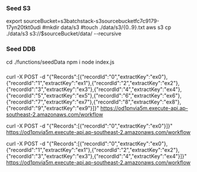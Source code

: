 ### Seed S3
export sourceBucket=s3batchstack-s3sourcebucketfc7c9179-17yn20tkt0udi
#mkdir data/s3
#touch ./data/s3/{0..9}.txt
aws s3 cp ./data/s3 s3://$sourceBucket/data/ --recursive

### Seed DDB
cd ./functions/seedData
npm i
node index.js


###
curl -X POST -d "{\"Records\":[{\"recordId\":\"0\",\"extractKey\":\"ex0\"},{\"recordId\":\"1\",\"extractKey\":\"ex1\"},{\"recordId\":\"2\",\"extractKey\":\"ex2\"},{\"recordId\":\"3\",\"extractKey\":\"ex3\"},{\"recordId\":\"4\",\"extractKey\":\"ex4\"},{\"recordId\":\"5\",\"extractKey\":\"ex5\"},{\"recordId\":\"6\",\"extractKey\":\"ex6\"},{\"recordId\":\"7\",\"extractKey\":\"ex7\"},{\"recordId\":\"8\",\"extractKey\":\"ex8\"},{\"recordId\":\"9\",\"extractKey\":\"ex9\"}]}" https://od1pnvia5m.execute-api.ap-southeast-2.amazonaws.com/workflow

curl -X POST -d "{\"Records\":[{\"recordId\":\"0\",\"extractKey\":\"ex0\"}]}" https://od1pnvia5m.execute-api.ap-southeast-2.amazonaws.com/workflow

curl -X POST -d "{\"Records\":[{\"recordId\":\"0\",\"extractKey\":\"ex0\"},{\"recordId\":\"1\",\"extractKey\":\"ex1\"},{\"recordId\":\"2\",\"extractKey\":\"ex2\"},{\"recordId\":\"3\",\"extractKey\":\"ex3\"},{\"recordId\":\"4\",\"extractKey\":\"ex4\"}]}" https://od1pnvia5m.execute-api.ap-southeast-2.amazonaws.com/workflow

